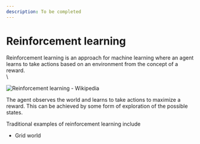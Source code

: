 ```yaml
---
description: To be completed
---
```


# Reinforcement learning

Reinforcement learning is an approach for machine learning where an agent learns to take actions based on an environment from the concept of a reward.\
\


![Reinforcement learning - Wikipedia](https://upload.wikimedia.org/wikipedia/commons/thumb/1/1b/Reinforcement\_learning\_diagram.svg/250px-Reinforcement\_learning\_diagram.svg.png)

The agent observes the world and learns to take actions to maximize a reward. This can be achieved by some form of exploration of the possible states.

Traditional examples of reinforcement learning include

* Grid world

